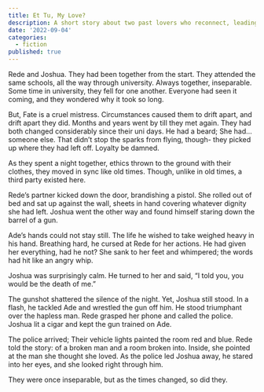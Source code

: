 ```yaml
---
title: Et Tu, My Love?
description: A short story about two past lovers who reconnect, leading to a fateful confrontation.
date: '2022-09-04'
categories:
  - fiction
published: true
---
```


Rede and Joshua. They had been together from the start. They attended the same schools, all the way through university. Always together, inseparable. Some time in university, they fell for one another. Everyone had seen it coming, and they wondered why it took so long.

But, Fate is a cruel mistress. Circumstances caused them to drift apart, and drift apart they did. Months and years went by till they met again. They had both changed considerably since their uni days. He had a beard; She had… someone else. That didn’t stop the sparks from flying, though- they picked up where they had left off. Loyalty be damned.

As they spent a night together, ethics thrown to the ground with their clothes, they moved in sync like old times. Though, unlike in old times, a third party existed here.

Rede’s partner kicked down the door, brandishing a pistol. She rolled out of bed and sat up against the wall, sheets in hand covering whatever dignity she had left. Joshua went the other way and found himself staring down the barrel of a gun.

Ade’s hands could not stay still. The life he wished to take weighed heavy in his hand. Breathing hard, he cursed at Rede for her actions. He had given her everything, had he not? She sank to her feet and whimpered; the words had hit like an angry whip.

Joshua was surprisingly calm. He turned to her and said, “I told you, you would be the death of me.”

The gunshot shattered the silence of the night. Yet, Joshua still stood. In a flash, he tackled Ade and wrestled the gun off him. He stood triumphant over the hapless man. Rede grasped her phone and called the police. Joshua lit a cigar and kept the gun trained on Ade.

The police arrived; Their vehicle lights painted the room red and blue. Rede told the story: of a broken man and a room broken into. Inside, she pointed at the man she thought she loved. As the police led Joshua away, he stared into her eyes, and she looked right through him.

They were once inseparable, but as the times changed, so did they.
